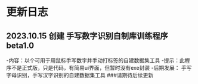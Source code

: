 # 更新日志

## 2023.10.15 创建 手写数字识别自制库训练程序beta1.0  
-内容：以个可用于用鼠标手写数字并手动打标签的自建数据集工具
-提示：此程序不是正式版，只是代码，有简易ui界面，但暂时没有exe封装
-后期发展： 手写字母识别，手写汉字识别的自建数据集工具
###请期待后续更新

